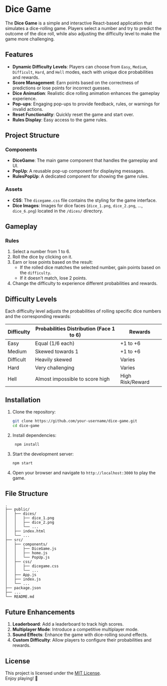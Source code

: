 # Dice Game
The **Dice Game** is a simple and interactive React-based application that simulates a dice-rolling game. Players select a number and try to predict the outcome of the dice roll, while also adjusting the difficulty level to make the game more challenging.

## Features
- **Dynamic Difficulty Levels**: Players can choose from `Easy`, `Medium`, `Difficult`, `Hard`, and `Hell` modes, each with unique dice probabilities and rewards.
- **Score Management**: Earn points based on the correctness of predictions or lose points for incorrect guesses.
- **Dice Animation**: Realistic dice rolling animation enhances the gameplay experience.
- **Pop-ups**: Engaging pop-ups to provide feedback, rules, or warnings for invalid actions.
- **Reset Functionality**: Quickly reset the game and start over.
- **Rules Display**: Easy access to the game rules.

## Project Structure
### Components
- **DiceGame**: The main game component that handles the gameplay and UI.
- **PopUp**: A reusable pop-up component for displaying messages.
- **RulesPopUp**: A dedicated component for showing the game rules.

### Assets
- **CSS**: The `dicegame.css` file contains the styling for the game interface.
- **Dice Images**: Images for dice faces (`dice_1.png`, `dice_2.png`, ..., `dice_6.png`) located in the `/dices/` directory.

## Gameplay
### Rules
1. Select a number from 1 to 6.
2. Roll the dice by clicking on it.
3. Earn or lose points based on the result:
   - If the rolled dice matches the selected number, gain points based on the `difficulty`.
   - If it doesn't match, lose 2 points.
4. Change the difficulty to experience different probabilities and rewards.

## Difficulty Levels
Each difficulty level adjusts the probabilities of rolling specific dice numbers and the corresponding rewards:

| Difficulty  | Probabilities Distribution (Face 1 to 6) | Rewards  |
|-------------|------------------------------------------|----------|
| Easy        | Equal (1/6 each)                        | +1 to +6 |
| Medium      | Skewed towards 1                        | +1 to +6 |
| Difficult   | Heavily skewed                          | Varies   |
| Hard        | Very challenging                        | Varies   |
| Hell        | Almost impossible to score high         | High Risk/Reward |

## Installation

1. Clone the repository:
   ```bash
   git clone https://github.com/your-username/dice-game.git
   cd dice-game
2. Install dependencies:
   ```bash
    npm install
3. Start the development server:
    ```bash
    npm start
4. Open your browser and navigate to `http://localhost:3000` to play the game.

## File Structure
    .
    ├── public/
    │   ├── dices/
    │   │   ├── dice_1.png
    │   │   ├── dice_2.png
    │   │   └── ...
    │   ├── index.html
    │   └── ...
    ├── src/
    │   ├── components/
    │   │   ├── DiceGame.js
    │   │   ├── home.js
    │   │   └── PopUp.js
    │   ├── css/
    │   │   ├── dicegame.css
    │   │   └── ...
    │   ├── App.js
    │   ├── index.js
    │   └── ...
    ├── package.json
    ├── ...
    └── README.md

## Future Enhancements
1. **Leaderboard**: Add a leaderboard to track high scores.
2. **Multiplayer Mode**: Introduce a competitive multiplayer mode.
3. **Sound Effects**: Enhance the game with dice-rolling sound effects.
4. **Custom Difficulty**: Allow players to configure their probabilities and rewards.

## License
This project is licensed under the [MIT License](https://github.com/MayurVadhadiya360/dice-game/blob/main/LICENSE).  
Enjoy playing! 🎲